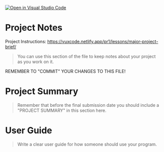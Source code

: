 [![Open in Visual Studio Code](https://classroom.github.com/assets/open-in-vscode-f059dc9a6f8d3a56e377f745f24479a46679e63a5d9fe6f495e02850cd0d8118.svg)](https://classroom.github.com/online_ide?assignment_repo_id=6093959&assignment_repo_type=AssignmentRepo)
# Project Notes

Project Instructions: https://vuxcode.netlify.app/pr1/lessons/major-project-brief/

> You can use this section of the file to keep notes about your project as you work on it.

REMEMBER TO "COMMIT" YOUR CHANGES TO THIS FILE!

# Project Summary

> Remember that before the final submission date you should include a "PROJECT SUMMARY" in this section here. 

# User Guide

> Write a clear user guide for how someone should use your program.